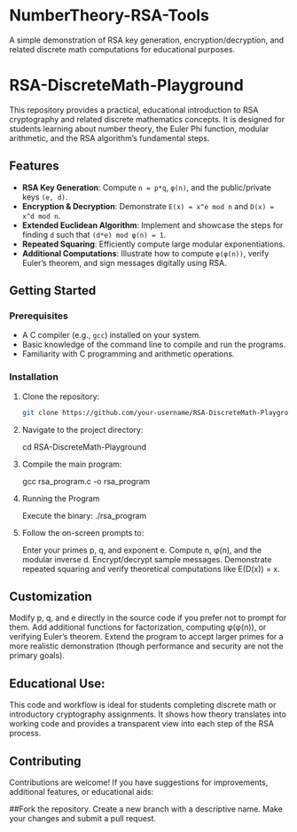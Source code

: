 # NumberTheory-RSA-Tools
A simple demonstration of RSA key generation, encryption/decryption, and related discrete math computations for educational purposes.

# RSA-DiscreteMath-Playground

This repository provides a practical, educational introduction to RSA cryptography and related discrete mathematics concepts. It is designed for students learning about number theory, the Euler Phi function, modular arithmetic, and the RSA algorithm’s fundamental steps.

## Features

- **RSA Key Generation**: Compute `n = p*q`, `φ(n)`, and the public/private keys `(e, d)`.
- **Encryption & Decryption**: Demonstrate `E(x) = x^e mod n` and `D(x) = x^d mod n`.
- **Extended Euclidean Algorithm**: Implement and showcase the steps for finding `d` such that `(d*e) mod φ(n) = 1`.
- **Repeated Squaring**: Efficiently compute large modular exponentiations.
- **Additional Computations**: Illustrate how to compute `φ(φ(n))`, verify Euler’s theorem, and sign messages digitally using RSA.

## Getting Started

### Prerequisites

- A C compiler (e.g., `gcc`) installed on your system.
- Basic knowledge of the command line to compile and run the programs.
- Familiarity with C programming and arithmetic operations.

### Installation

1. Clone the repository:
   ```sh
   git clone https://github.com/your-username/RSA-DiscreteMath-Playground.git

2. Navigate to the project directory:

   cd RSA-DiscreteMath-Playground

3. Compile the main program:

   gcc rsa_program.c -o rsa_program

4. Running the Program

   Execute the binary:
   ./rsa_program
   
5. Follow the on-screen prompts to:

   Enter your primes p, q, and exponent e.
   Compute n, φ(n), and the modular inverse d.
   Encrypt/decrypt sample messages.
   Demonstrate repeated squaring and verify theoretical computations like E(D(x)) = x.

## Customization
Modify p, q, and e directly in the source code if you prefer not to prompt for them.
Add additional functions for factorization, computing φ(φ(n)), or verifying Euler’s theorem.
Extend the program to accept larger primes for a more realistic demonstration (though performance and security are not    the primary goals).

## Educational Use:
This code and workflow is ideal for students completing discrete math or introductory cryptography assignments. It shows how theory translates into working code and provides a transparent view into each step of the RSA process.

## Contributing
Contributions are welcome! If you have suggestions for improvements, additional features, or educational aids:

##Fork the repository.
Create a new branch with a descriptive name.
Make your changes and submit a pull request.
